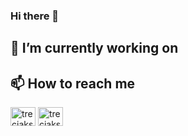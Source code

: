### Hi there 👋

## 🔭 I’m currently working on

## 📫 How to reach me
<p align="left">
<a href="https://twitter.com/Musheer_AKhan" target="_blank"><img align="center" src="https://raw.githubusercontent.com/rahuldkjain/github-profile-readme-generator/master/src/images/icons/Social/twitter.svg" alt="treciaks" height="30" width="40" /></a>
<a href="https://in.linkedin.com/in/musheer-ahmad-khan-579953113" target="_blank"><img align="center" src="https://raw.githubusercontent.com/rahuldkjain/github-profile-readme-generator/master/src/images/icons/Social/linked-in-alt.svg" alt="treciaks" height="30" width="40" /></a>
</p>

<!--
**MusheerRepo/MusheerRepo** is a ✨ _special_ ✨ repository because its `README.md` (this file) appears on your GitHub profile.

Here are some ideas to get you started:

- 🔭 I’m currently working on ...
- 🌱 I’m currently learning ...
- 👯 I’m looking to collaborate on ...
- 🤔 I’m looking for help with ...
- 💬 Ask me about ...
- 😄 Pronouns: ...
- ⚡ Fun fact: ...
-->
